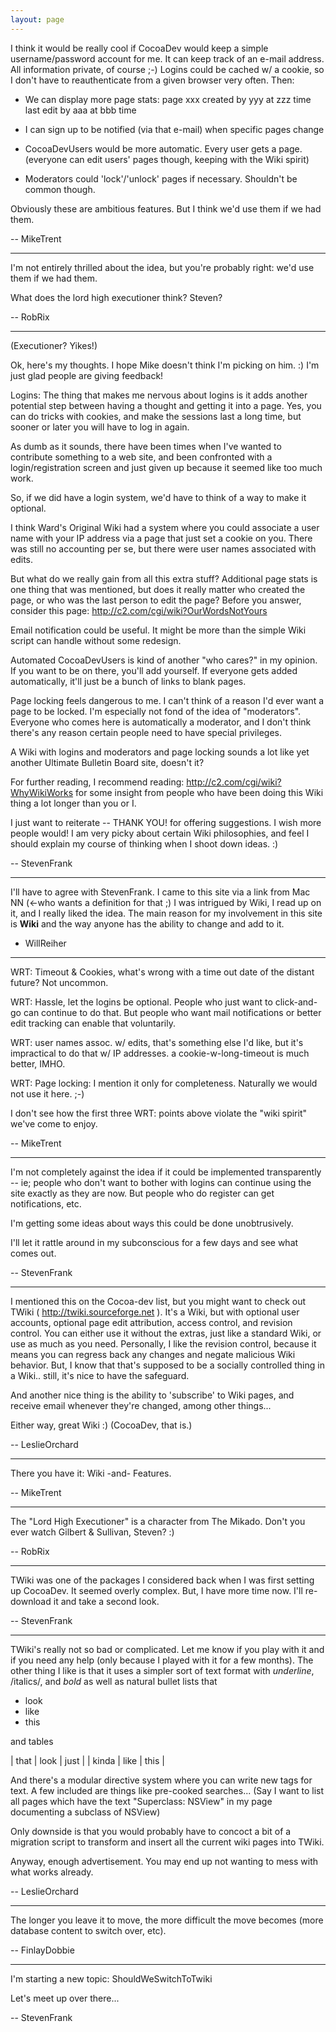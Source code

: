 ```yaml
---
layout: page
---
```




I think it would be really cool if CocoaDev would keep a simple username/password account for me. It can keep track of an e-mail address. All information private, of course ;-) Logins could be cached w/ a cookie, so I don't have to reauthenticate from a given browser very often. Then:

* We can display more page stats: 
    page xxx
    created by yyy at zzz time
    last edit by aaa at bbb time

* I can sign up to be notified (via that e-mail) when specific pages change

* CocoaDevUsers would be more automatic. Every user gets a page. (everyone can edit users' pages though, keeping with the Wiki spirit)

* Moderators could 'lock'/'unlock' pages if necessary. Shouldn't be common though.



Obviously these are ambitious features. But I think we'd use them if we had them.

-- MikeTrent

----

I'm not entirely thrilled about the idea, but you're probably right: we'd use them if we had them.

What does the lord high executioner think? Steven?

-- RobRix

----

(Executioner?  Yikes!)

Ok, here's my thoughts.  I hope Mike doesn't think I'm picking on him.  :)  I'm just glad people are giving feedback!

Logins: The thing that makes me nervous about logins is it adds another potential step between having a thought and getting it into a page.  Yes, you can do tricks with cookies, and make the sessions last a long time, but sooner or later you will have to log in again.  

As dumb as it sounds, there have been times when I've wanted to contribute something to a web site, and been confronted with a login/registration screen and just  given up because it seemed like too much work.

So, if we did have a login system, we'd have to think of a way to make it optional.

I think Ward's Original Wiki had a system where you could associate a user name with your IP address via a page that just set a cookie on you.  There was still no accounting per se, but there were user names associated with edits.  

But what do we really gain from all this extra stuff?  Additional page stats is one thing that was mentioned, but does it really matter who created the page, or who was the last person to edit the page?  Before you answer, consider this page: http://c2.com/cgi/wiki?OurWordsNotYours

Email notification could be useful.  It might be more than the simple Wiki script can handle without some redesign.

Automated CocoaDevUsers is kind of another "who cares?" in my opinion.  If you want to be on there, you'll add yourself.  If everyone gets added automatically, it'll just be a bunch of links to blank pages.
 
Page locking feels dangerous to me.  I can't think of a reason I'd ever want a page to be locked.  I'm especially not fond of the idea of "moderators".  Everyone who comes here is automatically a moderator, and I don't think there's any reason certain people need to have special privileges.

A Wiki with logins and moderators and page locking sounds a lot like yet another Ultimate Bulletin Board site, doesn't it?


For further reading, I recommend reading: http://c2.com/cgi/wiki?WhyWikiWorks for some insight from people who have been doing this Wiki thing a lot longer than you or I.

I just want to reiterate -- THANK YOU! for offering suggestions.  I wish more people would!  I am very picky about certain Wiki philosophies, and feel I should explain my course of thinking when I shoot down ideas.  :)

-- StevenFrank

----

I'll have to agree with StevenFrank. I came to this site via a link from Mac NN (<-who wants a definition for that ;) I was intrigued by Wiki, I read up on it, and I really liked the idea. The main reason for my involvement in this site is **Wiki** and the way anyone has the ability to change and add to it.

- WillReiher

----

WRT: Timeout & Cookies, what's wrong with a time out date of the distant future? Not uncommon.

WRT: Hassle, let the logins be optional. People who just want to click-and-go can continue to do that. But people who want mail notifications or better edit tracking can enable that voluntarily.


WRT: user names assoc. w/ edits, that's something else I'd like, but it's impractical to do that w/ IP addresses. a cookie-w-long-timeout is much better, IMHO.

WRT: Page locking: I mention it only for completeness. Naturally we would not use it here. ;-)

I don't see how the first three WRT: points above violate the "wiki spirit" we've come to enjoy.

-- MikeTrent

----

I'm not completely against the idea if it could be implemented transparently -- ie; people who don't want to bother with logins can continue using the site exactly as they are now.  But people who do register can get notifications, etc.

I'm getting some ideas about ways this could be done unobtrusively.

I'll let it rattle around in my subconscious for a few days and see what comes out.

-- StevenFrank

----

I mentioned this on the Cocoa-dev list, but you might want to check out TWiki ( http://twiki.sourceforge.net ).  It's a Wiki, but with optional user accounts, optional page edit attribution, access control, and revision control.  You can either use it without the extras, just like a standard Wiki, or use as much as you need.  Personally, I like the revision control, because it means you can regress back any changes and negate malicious Wiki behavior.  But, I know that that's supposed to be a socially controlled thing in a Wiki.. still, it's nice to have the safeguard.

And another nice thing is the ability to 'subscribe' to Wiki pages, and receive email whenever they're changed, among other things...

Either way, great Wiki :)  (CocoaDev, that is.)

-- LeslieOrchard

----

There you have it: Wiki -and- Features. 

-- MikeTrent

----

The "Lord High Executioner" is a character from The Mikado. Don't you ever watch Gilbert & Sullivan, Steven? :)

-- RobRix

----

TWiki was one of the packages I considered back when I was first setting up CocoaDev.  It seemed overly complex.  But, I have more time now.  I'll re-download it and take a second look.

-- StevenFrank

----

TWiki's really not so bad or complicated.  Let me know if you play with it and if you need any help (only because I played with it for a few months).  The other thing I like is that it uses a simpler sort of text format with _underline_, /italics/, and *bold* as well as natural bullet lists that

* look
* like
* this

and tables

| that | look | just |
| kinda | like | this |

And there's a modular directive system where you can write new tags for text.  A few included are things like pre-cooked searches...  (Say I want to list all pages which have the text "Superclass: NSView" in my page documenting a subclass of NSView)

Only downside is that you would probably have to concoct a bit of a migration script to transform and insert all the current wiki pages into TWiki.

Anyway, enough advertisement.  You may end up not wanting to mess with what works already.  

-- LeslieOrchard

----

The longer you leave it to move, the more difficult the move becomes (more database content to switch over, etc).

-- FinlayDobbie

----

I'm starting a new topic: ShouldWeSwitchToTwiki

Let's meet up over there...

-- StevenFrank
